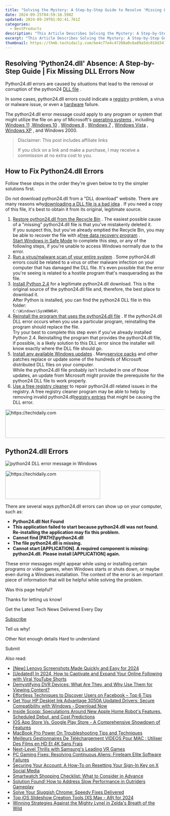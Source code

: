 ```yaml
---
title: "Solving the Mystery: A Step-by-Step Guide to Resolve 'Missing Libxml2.dll' Issues"
date: 2024-09-25T04:59:18.598Z
updated: 2024-09-29T01:02:41.761Z
categories:
  - BestProducts
description: "This Article Describes Solving the Mystery: A Step-by-Step Guide to Resolve 'Missing Libxml2.dll' Issues"
excerpt: "This Article Describes Solving the Mystery: A Step-by-Step Guide to Resolve 'Missing Libxml2.dll' Issues"
thumbnail: https://thmb.techidaily.com/be4c77e4c47208a0c6a89a5dc018d347b3f89d31378e1f478ed8a82b6ec5c28d.jpg
---
```


## Resolving 'Python24.dll' Absence: A Step-by-Step Guide | Fix Missing DLL Errors Now
 Python24.dll errors are caused by situations that lead to the removal or corruption of the python24 [DLL file](https://www.lifewire.com/what-is-a-dll-file-2625852) .

 In some cases, python24.dll errors could indicate a [registry](https://www.lifewire.com/windows-registry-2625992) problem, a virus or malware issue, or even a [hardware](https://www.lifewire.com/computer-hardware-2625895) failure.

 The python24.dll error message could apply to any program or system that might utilize the file on any of Microsoft's [operating systems](https://www.lifewire.com/operating-systems-2625912) , including ​[Windows 11](https://www.lifewire.com/windows-11-5188930) ,[Windows 10](https://www.lifewire.com/windows-10-2626217) , [Windows 8](https://www.lifewire.com/windows-8-2626235) , [Windows 7](https://www.lifewire.com/windows-7-2626265) , [Windows Vista](https://www.lifewire.com/windows-vista-2626311) , [Windows XP](https://www.lifewire.com/windows-xp-2626354) , and Windows 2000.

>  Disclaimer: This post includes affiliate links
>
>  If you click on a link and make a purchase, I may receive a commission at no extra cost to you.
>

## How to Fix Python24.dll Errors

 Follow these steps in the order they're given below to try the simpler solutions first.  

 Do not download python24.dll from a "DLL download" website. There are many reasons why[downloading a DLL file is a bad idea](https://www.lifewire.com/important-reasons-not-to-download-dll-files-2624455) . If you need a copy of this file, it's best to obtain it from its original, legitimate source.

1. [Restore python24.dll from the Recycle Bin](https://www.lifewire.com/how-to-restore-deleted-files-from-the-recycle-bin-2624515) . The easiest possible cause of a "missing" python24.dll file is that you've mistakenly deleted it.  
 If you suspect this, but you've already emptied the Recycle Bin, you may be able to recover the file with a[free data recovery program](https://www.lifewire.com/free-data-recovery-software-tools-2622893) .  
[Start Windows in Safe Mode](https://www.lifewire.com/how-do-i-start-windows-in-safe-mode-2624480) to complete this step, or any of the following steps, if you're unable to access Windows normally due to the error.
2. [Run a virus/malware scan of your entire system](https://www.lifewire.com/properly-scan-your-computer-for-viruses-and-other-malware-2624526) . Some python24.dll errors could be related to a virus or other malware infection on your computer that has damaged the DLL file. It's even possible that the error you're seeing is related to a hostile program that's masquerading as the file.
3. [Install Python 2.4](https://www.python.org/download/releases/2.4/) for a legitimate python24.dll download. This is the original source of the python24.dll file and, therefore, the best place to download it.  
 After Python is installed, you can find the python24 DLL file in this folder:  
 `C:\Windows\SysWOW64\`
4. [Reinstall the program that uses the python24.dll file](https://www.lifewire.com/what-is-the-proper-way-to-reinstall-a-software-program-2624478) . If the python24.dll DLL error occurs when you use a particular program, reinstalling the program should replace the file.  
 Try your best to complete this step even if you've already installed Python 2.4\. Reinstalling the program that provides the python24.dll file, if possible, is a likely solution to this DLL error since the installer will know exactly where the DLL file should go.
5. [Install any available Windows updates](https://www.lifewire.com/how-to-check-for-install-windows-updates-2624596) . Many[service packs](https://www.lifewire.com/what-is-a-service-pack-2626010) and other patches replace or update some of the hundreds of Microsoft distributed DLL files on your computer.  
 While the python24.dll file probably isn't included in one of those updates, an update from Microsoft might provide the prerequisite for the python24 DLL file to work properly.
6. [Use a free registry cleaner](https://www.lifewire.com/free-registry-cleaners-2626176) to repair python24.dll related issues in the registry. A free registry cleaner program may be able to help by removing invalid python24.dll[registry entries](https://www.lifewire.com/what-is-a-registry-key-2625999) that might be causing the DLL error.

<!-- affiliate ads begin -->
<a href="https://appsumo.8odi.net/c/5597632/2123729/7443" target="_top" id="2123729">
  <img src="//a.impactradius-go.com/display-ad/7443-2123729" border="0" alt="https://techidaily.com" width="600" height="90"/>
</a>
<img height="0" width="0" src="https://appsumo.8odi.net/i/5597632/2123729/7443" style="position:absolute;visibility:hidden;" border="0" />
<!-- affiliate ads end -->

## Python24.dll Errors

![python24 DLL error message in Windows](https://www.lifewire.com/thmb/OvFy1XUAuSmEz2F3FkECZS3IrGk=/1500x0/filters:no_upscale():max_bytes(150000):strip_icc():format(webp)/python24-dll-error-message-5aafd2ffa9d4f90037de1bf6.png)

<!-- affiliate ads begin -->
<a href="https://aligracehair.sjv.io/c/5597632/1896541/19272" target="_top" id="1896541">
  <img src="//a.impactradius-go.com/display-ad/19272-1896541" border="0" alt="https://techidaily.com" width="300" height="90"/>
</a>
<img height="0" width="0" src="https://aligracehair.sjv.io/i/5597632/1896541/19272" style="position:absolute;visibility:hidden;" border="0" />
<!-- affiliate ads end -->

 There are several ways python24.dll errors can show up on your computer, such as:

* **Python24.dll Not Found**
* **This application failed to start because python24.dll was not found. Re-installing the application may fix this problem.**
* **Cannot find \[PATH\]\\python24.dll**
* **The file python24.dll is missing.**
* **Cannot start \[APPLICATION\]. A required component is missing: python24.dll. Please install \[APPLICATION\] again.**

 These error messages might appear while using or installing certain programs or video games, when Windows starts or shuts down, or maybe even during a Windows installation. The context of the error is an important piece of information that will be helpful while solving the problem.

Was this page helpful?

Thanks for letting us know!

 Get the Latest Tech News Delivered Every Day

[Subscribe](https://www.lifewire.com/#)

Tell us why!

 Other  Not enough details  Hard to understand

 Submit

<ins class="adsbygoogle"
     style="display:block"
     data-ad-format="autorelaxed"
     data-ad-client="ca-pub-7571918770474297"
     data-ad-slot="1223367746"></ins>

<ins class="adsbygoogle"
     style="display:block"
     data-ad-client="ca-pub-7571918770474297"
     data-ad-slot="8358498916"
     data-ad-format="auto"
     data-full-width-responsive="true"></ins>

<span class="atpl-alsoreadstyle">Also read:</span>
<div><ul>
<li><a href="https://remote-screen-capture.techidaily.com/new-lenovo-screenshots-made-quickly-and-easy-for-2024/"><u>[New] Lenovo Screenshots Made Quickly and Easy for 2024</u></a></li>
<li><a href="https://eaxpv-info.techidaily.com/updated-in-2024-how-to-captivate-and-expand-your-online-following-with-viral-youtube-shorts/"><u>[Updated] In 2024, How to Captivate and Expand Your Online Following with Viral YouTube Shorts</u></a></li>
<li><a href="https://techtrends.techidaily.com/demystifying-dvr-devices-what-are-they-and-why-use-them-for-viewing-content/"><u>Demystifying DVR Devices: What Are They, and Why Use Them for Viewing Content?</u></a></li>
<li><a href="https://techtrends.techidaily.com/effortless-techniques-to-discover-users-on-facebook-top-6-tips/"><u>Effortless Techniques to Discover Users on Facebook – Top 6 Tips</u></a></li>
<li><a href="https://hardware-updates.techidaily.com/get-your-hp-deskjet-ink-advantage-3050a-updated-drivers-secure-compatibility-with-windows-download-now/"><u>Get Your HP Deskjet Ink Advantage 3050A Updated Drivers: Secure Compatibility with Windows - Download Now</u></a></li>
<li><a href="https://techtrends.techidaily.com/inside-scoop-speculations-around-new-apple-home-robots-features-scheduled-debut-and-cost-predictions/"><u>Inside Scoop: Speculations Around New Apple Home Robot's Features, Scheduled Debut, and Cost Predictions</u></a></li>
<li><a href="https://techtrends.techidaily.com/ios-app-store-vs-google-play-store-a-comprehensive-showdown-of-features/"><u>IOS App Store Vs. Google Play Store - A Comprehensive Showdown of Features</u></a></li>
<li><a href="https://techtrends.techidaily.com/macbook-pro-power-on-troubleshooting-tips-and-techniques/"><u>MacBook Pro Power On Troubleshooting Tips and Techniques</u></a></li>
<li><a href="https://some-knowledge.techidaily.com/meilleurs-gestionnaires-de-telechargement-videos-pour-mac-utiliser-des-films-en-hd-et-4k-sans-frais/"><u>Meilleurs Gestionnaires De Téléchargement VIDEOS Pour MAC : Utiliser Des Films en HD Et 4K Sans Frais</u></a></li>
<li><a href="https://extra-tips.techidaily.com/next-level-thrills-with-samsungs-leading-vr-games/"><u>Next-Level Thrills with Samsung's Leading VR Games</u></a></li>
<li><a href="https://program-issues.techidaily.com/pc-gaming-fixes-resolving-continuous-aliens-fireteam-elite-software-failures/"><u>PC Gaming Fixes: Resolving Continuous Aliens: Fireteam Elite Software Failures</u></a></li>
<li><a href="https://techtrends.techidaily.com/securing-your-account-a-how-to-on-resetting-your-sign-in-key-on-x-social-media/"><u>Securing Your Account: A How-To on Resetting Your Sign-In Key on X Social Media</u></a></li>
<li><a href="https://techtrends.techidaily.com/smartwatch-shopping-checklist-what-to-consider-in-advance/"><u>Smartwatch Shopping Checklist: What to Consider in Advance</u></a></li>
<li><a href="https://win-able.techidaily.com/solution-found-how-to-address-slow-performance-in-outriders-gameplay/"><u>Solution Found! How to Address Slow Performance in Outriders Gameplay</u></a></li>
<li><a href="https://win-able.techidaily.com/1722999766694-solve-your-sluggish-chrome-speedy-fixes-delivered/"><u>Solve Your Sluggish Chrome: Speedy Fixes Delivered</u></a></li>
<li><a href="https://fox-links.techidaily.com/top-ios-slideshow-creation-tools-xs-max-a9-for-2024/"><u>Top iOS Slideshow Creation Tools (XS Max - A9) for 2024</u></a></li>
<li><a href="https://techtrends.techidaily.com/winning-strategies-against-the-mighty-lynel-in-zeldas-breath-of-the-wild/"><u>Winning Strategies Against the Mighty Lynel in Zelda's Breath of the Wild</u></a></li>
</ul></div>


